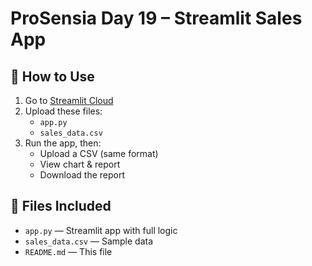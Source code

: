 # ProSensia Day 19 – Streamlit Sales App

## 🚀 How to Use

1. Go to [Streamlit Cloud](https://share.streamlit.io)
2. Upload these files:
   - `app.py`
   - `sales_data.csv`
3. Run the app, then:
   - Upload a CSV (same format)
   - View chart & report
   - Download the report

## 📂 Files Included

- `app.py` — Streamlit app with full logic
- `sales_data.csv` — Sample data
- `README.md` — This file